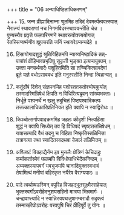 +++
title = "06 अन्याधिष्ठिताधिकरणम्"

+++
15. जन्म व्रीह्यादिनाम्ना श्रुतमिह तदिदं देवमर्त्यत्ववत्स्यात्  
नैरात्म्यं स्थावराणां नच निगमविदस्स्थापयन्तीति चेन्न ।  
पुण्यस्यैव प्रवृत्ते फलपरिगणने स्थावरत्वोक्त्त्ययोगात्  
रेतस्सिग्वर्ष्मणीव ह्युपचरति जनिं स्थावरेऽप्यन्यदेहे ॥

16. हिंसायोगादशुद्धं श्रुतिविहितमपि न्याय्यमिष्टादिकं तत्-  
पापांशं व्रीहिभावप्रभृतिषु सुकृती भुङ्क्त इत्यप्ययुक्तम् ।  
उक्ता मन्त्रार्थवादैः पशुहितमिति सा तच्चिकित्सावदेषां  
ब्रूते यज्ञे वधोऽसाववध इति मनुस्स्तौति निन्दा त्विहान्यत् ॥

17. कर्तुर्दोषं दिशेत् संज्ञपनमिह पशोस्तत्क्रतोश्चोपकुर्यात्  
तस्मादस्मिन्निषेधं क्षिपति न विधिरित्यब्रुवन् सांख्यभक्ताः ।  
निर्धूते पश्वनर्थे न खलु तदुचितं पिष्टपश्वादिकल्पः  
तत्तत्कालाधिकारिप्रतिनियत इति क्वापि न स्याद्विरोधः ॥

18. किञ्चोत्सर्गापवादक्रममिह जहतः कीदृशी नित्यहिंसा  
शुद्धं न क्वापि सिध्येत् तव हि विधिपदं स्पृष्टतत्तन्निषेधम् ।  
यत्रासत्यादि वैधं तदनु च विहिता निष्कृतिस्तन्निमित्ता  
तत्रागत्या तथा स्यादितरवदथवा केवलं तन्निमित्तम् ॥

19. अश्लिष्टं विग्रहाद्यैर्नभ इव मुसलैः क्षेत्रिणं केचिदाहुः  
कर्माकर्तारमेवं फलमपि विविधोपाधिभेदैकनिष्ठम् ।  
अव्यक्तस्यापवर्गं भवभुजमपि चानादिमुक्तस्वभावं  
तेषामित्थं मनीषां बहिरकृत नयैरेष वैराग्यपादः ॥

20. पादे त्वर्थाष्षडस्मिन् वपुरिह विजहद्भूतसूक्ष्मैस्सहेयात्  
भुक्तस्वर्गोऽवरोहेदनुशयसहितो मात्रया भिन्नमार्गः ।  
चन्द्रावाप्त्यादि न स्यान्निरयपथजुषामम्बरादौ सदृक्त्वं  
तस्माच्छीघ्रोऽवरोहः परवपुषि चिरं व्रीहिपूर्वे तु योगः ॥